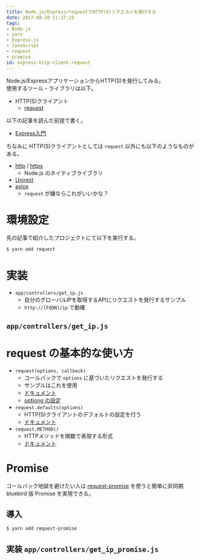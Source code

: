 ```yaml
---
title: Node.js/Express/requestでHTTP(S)リクエストを発行する
date: 2017-08-28 11:37:25
tags:
- Node.js
- yarn
- Express.js
- JavaScript
- request
- promise
id: express-http-client-request
---
```


<!--移行済み-->
Node.js/ExpressアプリケーションからHTTP(S)を発行してみる。  
使用するツール・ライブラリは以下。

- HTTP(S)クライアント
    - [request](https://github.com/request/request)

以下の記事を読んだ前提で書く。

- [Express入門](https://pepese.github.io/blog/express-basics/)

<!-- more -->

ちなみに HTTP(S)クライアントとしては `request` 以外にも以下のようなものがある。

- [http](https://nodejs.org/dist/latest-v6.x/docs/api/http.html#http_http_methods) / [https](https://nodejs.org/dist/latest-v6.x/docs/api/https.html#https_https_get_options_callback)
    - Node.js のネイティブライブラリ
- [Unirest](http://unirest.io/nodejs.html)
- [axios](https://github.com/mzabriskie/axios)
    - `request` が嫌ならこれがいいかな？

# 環境設定

先の記事で紹介したプロジェクトにて以下を実行する。

```sh
$ yarn add request
```

# 実装

- `app/controllers/get_ip.js`
    - 自分のグローバルIPを取得するAPIにリクエストを発行するサンプル
    - `http://[FQDN]/ip` で動確

## `app/controllers/get_ip.js`

<script src="https://gist-it.appspot.com/github/pepese/js-sample/blob/master/express-sample/app/controllers/get_ip.js?footer=0"></script>

# request の基本的な使い方

- `request(options, callback)`
    - コールバックで `options` に基づいたリクエストを発行する
    - サンプルはこれを使用
    - [ドキュメント](https://github.com/request/request#requestoptions-callback)
    - [optiong の設定](https://github.com/request/request#requestoptions-callback)
- `request.defaults(options)`
    - HTTP(S)クライアントのデフォルトの設定を行う
    - [ドキュメント](https://github.com/request/request#requestdefaultsoptions)
- `request.METHOD()`
    - HTTPメソッドを関数で表現する形式
    - [ドキュメント](https://github.com/request/request#requestmethod)

# Promise

コールバック地獄を避けたい人は [request-promise](https://github.com/request/request-promise) を使うと簡単に非同期 bluebird 版 Promise を実現できる。

## 導入

```sh
$ yarn add request-promise
```

## 実装 `app/controllers/get_ip_promise.js`

<script src="https://gist-it.appspot.com/github/pepese/js-sample/blob/master/express-sample/app/controllers/get_ip_promise.js?footer=0"></script>
